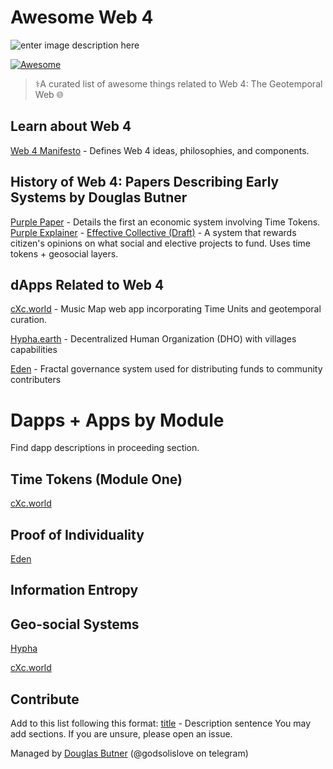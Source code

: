 # Awesome Web 4

![enter image description here](https://images.hive.blog/p/54TLbcUcnRm42j8GnpdnhX9mWMkFJ3gQqb83BfQ4XJnqn7EQGxDPPihGna4pKJGRvNmUttyQM82CBKi3PYT7uRrWaA6dRdjnvKbkZBP56y1MixxuyQHvn9iKsRB453SVtDXYC8cNJ)


[![Awesome](https://awesome.re/badge.svg)](https://github.com/dougbutner/awesome-web4)

> ⚕️A curated list of awesome things related to Web 4: The Geotemporal Web 🌐 

## Learn about Web 4
[Web 4 Manifesto](https://github.com/dougbutner/web-4) - Defines Web 4 ideas, philosophies, and components.

## History of Web 4: Papers Describing Early Systems by Douglas Butner
[Purple Paper](https://docs.google.com/document/d/1T2JH9J73WjgZ9-cULJAzrYvZzyPSXEA_fdgt21lHnDc/preview) - Details the first an economic system involving Time Tokens.
[Purple Explainer](https://github.com/currentxchange/purple-explainer) - 
[Effective Collective (Draft)](https://github.com/dougbutner/effective-collective) - A system that rewards citizen's opinions on what social and elective projects to fund. Uses time tokens + geosocial layers. 

## dApps Related to Web 4
[cXc.world](https://cxc.world) - Music Map web app incorporating Time Units and geotemporal curation. 

[Hypha.earth](https://dho.hypha.earth/) - Decentralized Human Organization (DHO) with villages capabilities

[Eden](https://edeneos.org/) - Fractal governance system used for distributing funds to community contributers


# Dapps + Apps by Module

Find dapp descriptions in proceeding section.

## Time Tokens (Module One)

[cXc.world](https://cxc.world)

## Proof of Individuality

[Eden](https://edeneos.org/)

## Information Entropy

## Geo-social Systems

[Hypha](https://dho.hypha.earth/)

[cXc.world](https://cxc.world)


## Contribute
Add to this list following this format: [title](link) - Description sentence
You may add sections. If you are unsure, please open an issue. 


Managed by [Douglas Butner](https://douglas.life) (@godsolislove on telegram)
